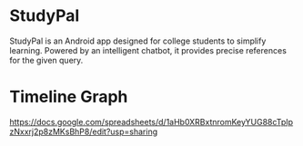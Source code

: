 # StudyPal
StudyPal is an Android app designed for college students to simplify learning. Powered by an intelligent chatbot, it provides precise references for the given query.

# Timeline Graph
https://docs.google.com/spreadsheets/d/1aHb0XRBxtnromKeyYUG88cTpIpzNxxrj2p8zMKsBhP8/edit?usp=sharing